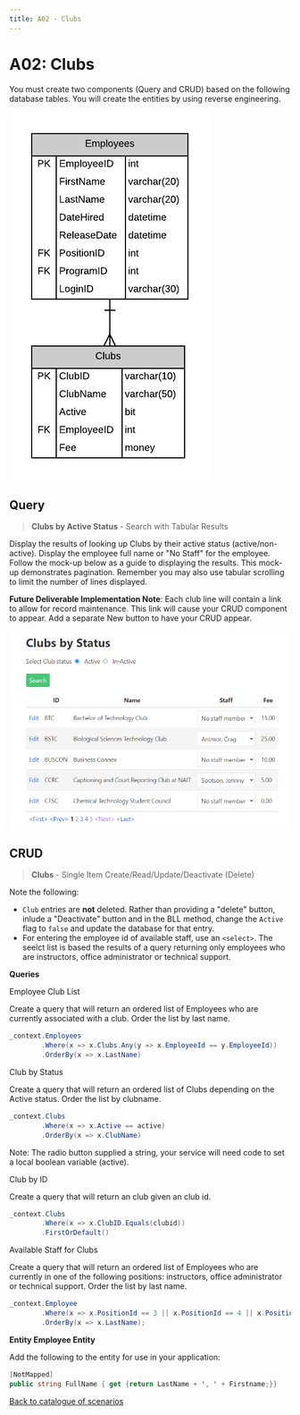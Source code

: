 ```yaml
---
title: A02 - Clubs
---
```

# A02: Clubs

You must create two components (Query and CRUD) based on the following database tables. You will create the entities by using reverse engineering.

![ERD for A02](./A02.png)

## Query

> **Clubs by Active Status** - Search with Tabular Results

Display the results of looking up Clubs by their active status (active/non-active). Display the employee full name or "No Staff" for the employee. Follow the mock-up below as a guide to displaying the results. This mock-up demonstrates pagination. Remember you may also use tabular scrolling to limit the number of lines displayed.

**Future Deliverable Implementation Note**: Each club line will contain a link to allow for record maintenance. This link will cause your CRUD component to appear. Add a separate New button to have your CRUD appear.

![Query Results](./A02Mockup.png)

## CRUD

> **Clubs** - Single Item Create/Read/Update/Deactivate (Delete)

Note the following:

- `Club` entries are **not** deleted. Rather than providing a "delete" button, inlude a "Deactivate" button and in the BLL method, change the `Active` flag to `false` and update the database for that entry.
- For entering the employee id of available staff, use an `<select>`. The seelct list is based the results of a query returning only employees who are instructors, office administrator or technical support.


**Queries**

Employee Club List

Create a query that will return an ordered list of Employees who are currently associated with a club. Order the list by last name.

```csharp
_context.Employees
        .Where(x => x.Clubs.Any(y => x.EmployeeId == y.EmployeeId))
        .OrderBy(x => x.LastName)
```

Club by Status

Create a query that will return an ordered list of Clubs depending on the Active status. Order the list by clubname.

```csharp
_context.Clubs
        .Where(x => x.Active == active)
        .OrderBy(x => x.ClubName)
```

Note: The radio button supplied a string, your service will need code to set a local boolean variable (active). 

Club by ID

Create a query that will return an club given an club id.

```csharp
_context.Clubs
        .Where(x => x.ClubID.Equals(clubid))
        .FirstOrDefault()
```

Available Staff for Clubs

Create a query that will return an ordered list of Employees who are currently in one of the following positions: instructors, office administrator or technical support. Order the list by last name.

```csharp
_context.Employee
        .Where(x => x.PositionId == 3 || x.PositionId == 4 || x.PositionId == 5)
        .OrderBy(x => x.LastName);
```

**Entity Employee Entity**

Add the following to the entity for use in your application:

```csharp
[NotMapped]
public string FullName { get {return LastName + ', ' + Firstname;}}
```

[Back to catalogue of scenarios](./ReadMe.md)
